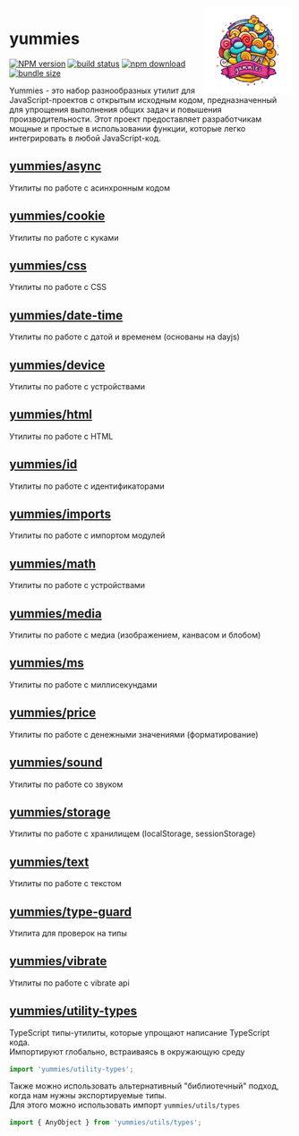 <img src="assets/logo.png" align="right" height="156" alt="logo" />

# yummies  

[![NPM version][npm-image]][npm-url] [![build status][github-build-actions-image]][github-actions-url] [![npm download][download-image]][download-url] [![bundle size][bundlephobia-image]][bundlephobia-url]


[npm-image]: http://img.shields.io/npm/v/yummies.svg
[npm-url]: http://npmjs.org/package/yummies
[github-build-actions-image]: https://github.com/js2me/yummies/workflows/Build/badge.svg
[github-actions-url]: https://github.com/js2me/yummies/actions
[download-image]: https://img.shields.io/npm/dm/yummies.svg
[download-url]: https://npmjs.org/package/yummies
[bundlephobia-url]: https://bundlephobia.com/result?p=yummies
[bundlephobia-image]: https://badgen.net/bundlephobia/minzip/yummies


Yummies - это набор разнообразных утилит для JavaScript-проектов с открытым исходным кодом, предназначенный для упрощения выполнения общих задач и повышения производительности. Этот проект предоставляет разработчикам мощные и простые в использовании функции, которые легко интегрировать в любой JavaScript-код.  

## [yummies/async](src/async.ts)  
Утилиты по работе с асинхронным кодом  

## [yummies/cookie](src/cookie.ts)  
Утилиты по работе с куками  

## [yummies/css](src/css.ts)  
Утилиты по работе с CSS  

## [yummies/date-time](src/date-time.ts)  
Утилиты по работе с датой и временем (основаны на dayjs)   

## [yummies/device](src/device.ts)  
Утилиты по работе с устройствами  

## [yummies/html](src/html.ts)  
Утилиты по работе с HTML  

## [yummies/id](src/id.ts)  
Утилиты по работе с идентификаторами  

## [yummies/imports](src/imports.ts)  
Утилиты по работе с импортом модулей  

## [yummies/math](src/math.ts)  
Утилиты по работе с устройствами  

## [yummies/media](src/media.ts)  
Утилиты по работе с медиа (изображением, канвасом и блобом)  

## [yummies/ms](src/ms.ts)  
Утилиты по работе с миллисекундами  

## [yummies/price](src/price.ts)  
Утилиты по работе с денежными значениями (форматирование)  

## [yummies/sound](src/sound.ts)  
Утилиты по работе со звуком  

## [yummies/storage](src/storage.ts)  
Утилиты по работе с хранилищем (localStorage, sessionStorage)  

## [yummies/text](src/text.ts)  
Утилиты по работе с текстом  

## [yummies/type-guard](src/type-guard.ts)  
Утилита для проверок на типы  

## [yummies/vibrate](src/vibrate.ts)  
Утилиты по работе с vibrate api  

## [yummies/utility-types](src/utils/types.ts)  
TypeScript типы-утилиты, которые упрощают написание TypeScript кода.  
Импортируют глобально, встраиваясь в окружающую среду   
```ts
import 'yummies/utility-types';
```  
Также можно использовать альтернативный "библиотечный" подход, когда нам нужны экспортируемые типы.  
Для этого можно использовать импорт `yummies/utils/types`   

```ts
import { AnyObject } from 'yummies/utils/types';
```
